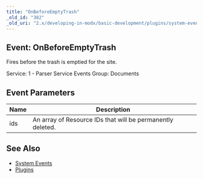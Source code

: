 ```yaml
---
title: "OnBeforeEmptyTrash"
_old_id: "382"
_old_uri: "2.x/developing-in-modx/basic-development/plugins/system-events/onbeforeemptytrash"
---
```


## Event: OnBeforeEmptyTrash

Fires before the trash is emptied for the site.

Service: 1 - Parser Service Events 
Group: Documents

## Event Parameters

| Name | Description |
|------|-------------|
| ids | An array of Resource IDs that will be permanently deleted. |

## See Also

- [System Events](developing-in-modx/basic-development/plugins/system-events "System Events")
- [Plugins](developing-in-modx/basic-development/plugins "Plugins")
